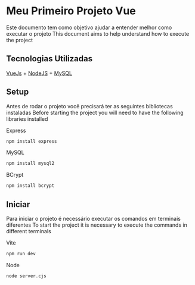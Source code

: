 # Meu Primeiro Projeto Vue

Este documento tem como objetivo ajudar a entender melhor como executar o projeto
This document aims to help understand how to execute the project

## Tecnologias Utilizadas

[VueJs](https://br.vuejs.org/) + [NodeJS](https://nodejs.org/pt) + [MySQL](https://www.mysql.com/)

## Setup

Antes de rodar o projeto você precisará ter as seguintes bibliotecas instaladas
Before starting the project you will need to have the following libraries installed

Express
```sh
npm install express
```

MySQL
```sh
npm install mysql2
```

BCrypt
```sh
npm install bcrypt
```

## Iniciar

Para iniciar o projeto é necessário executar os comandos em terminais diferentes
To start the project it is necessary to execute the commands in different terminals

Vite
```sh
npm run dev
```

Node
```sh
node server.cjs
```